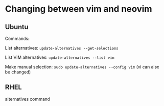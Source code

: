 # Changing between vim and neovim

## Ubuntu
Commands:

List alternatives: `update-alternatives --get-selections`

List VIM alternatives: `update-alternatives --list vim`

Make manual selection: `sudo update-alternatives --config vim` (vi can also be changed) 


## RHEL
alternatives command
